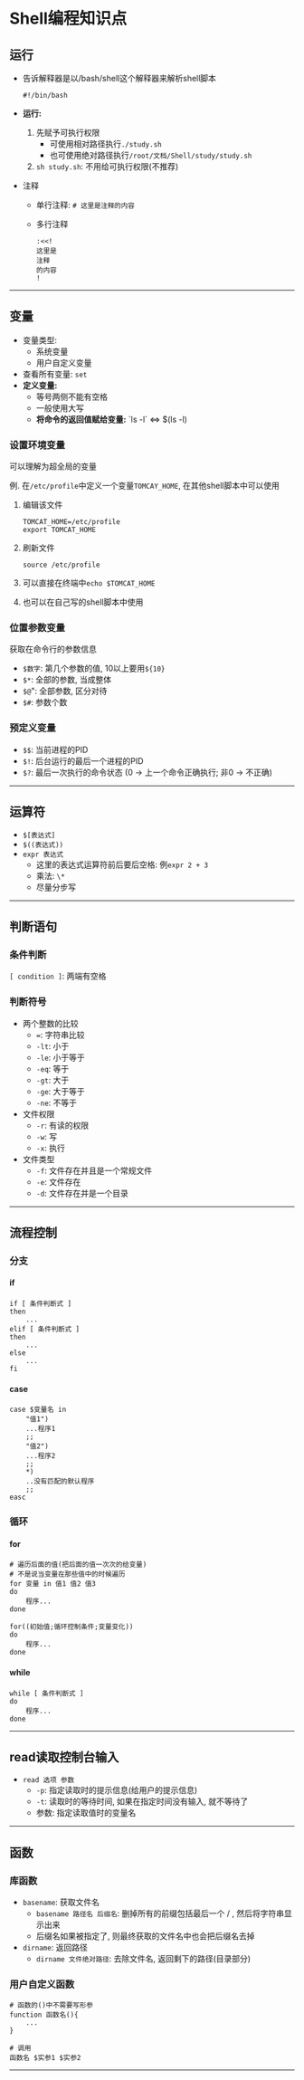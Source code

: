 # Shell编程知识点

## 运行

- 告诉解释器是以/bash/shell这个解释器来解析shell脚本

  ```shell
  #!/bin/bash
  ```

- **运行:**

  1. 先赋予可执行权限
     - 可使用相对路径执行`./study.sh`
     - 也可使用绝对路径执行`/root/文档/Shell/study/study.sh `
  2. `sh study.sh`: 不用给可执行权限(不推荐)

- 注释

  - 单行注释: `# 这里是注释的内容`

  - 多行注释

    ```shell
    :<<!
    这里是
    注释
    的内容
    !
    ```

------

## 变量

- 变量类型:
  - 系统变量
  - 用户自定义变量
- 查看所有变量: `set`
- **定义变量:**
  - 等号两侧不能有空格
  - 一般使用大写
  - **将命令的返回值赋给变量:** \`ls -l\`  <=>  $(ls -l)

### 设置环境变量

可以理解为超全局的变量

例. 在`/etc/profile`中定义一个变量`TOMCAY_HOME`, 在其他shell脚本中可以使用

1. 编辑该文件

   ```shell
   TOMCAT_HOME=/etc/profile
   export TOMCAT_HOME
   ```

2. 刷新文件

   ```shell
   source /etc/profile
   ```

3. 可以直接在终端中`echo $TOMCAT_HOME`

4. 也可以在自己写的shell脚本中使用

### 位置参数变量

获取在命令行的参数信息

- `$数字`: 第几个参数的值, 10以上要用`${10}`
- `$*`: 全部的参数, 当成整体
- `$@`": 全部参数, 区分对待
- `$#`: 参数个数

### 预定义变量

- `$$`: 当前进程的PID
- `$!`: 后台运行的最后一个进程的PID
- `$?`: 最后一次执行的命令状态 (0 -> 上一个命令正确执行; 非0 -> 不正确)

------

## 运算符

- `$[表达式]`
- `$((表达式))`
- `expr 表达式`
  - 这里的表达式运算符前后要后空格: 例`expr 2 + 3`
  - 乘法: `\*`
  - 尽量分步写

------

## 判断语句

### 条件判断

`[ condition ]`: 两端有空格

### 判断符号

- 两个整数的比较
  - `=`: 字符串比较
  - `-lt`: 小于
  - `-le`: 小于等于
  - `-eq`: 等于
  - `-gt`: 大于
  - `-ge`: 大于等于
  - `-ne`: 不等于
- 文件权限
  - `-r`: 有读的权限
  - `-w`: 写
  - `-x`: 执行
- 文件类型
  - `-f`: 文件存在并且是一个常规文件
  - `-e`: 文件存在
  - `-d`: 文件存在并是一个目录

------

## 流程控制

### 分支

#### if

```shell
if [ 条件判断式 ]
then
	...
elif [ 条件判断式 ]
then
	...
else
	...
fi
```

#### case

```shell
case $变量名 in
    "值1")
    ...程序1
    ;;
    "值2")
    ...程序2
    ;;
    *)
    ..没有匹配的默认程序
    ;;
easc
```

### 循环

#### for

```shell
# 遍历后面的值(把后面的值一次次的给变量)    
# 不是说当变量在那些值中的时候遍历
for 变量 in 值1 值2 值3
do
	程序...
done
```

```shell
for((初始值;循环控制条件;变量变化))
do
	程序...
done
```

#### while

```shell
while [ 条件判断式 ]
do
	程序...
done
```

------

## read读取控制台输入

- `read 选项 参数`
  - `-p`: 指定读取时的提示信息(给用户的提示信息)
  - `-t`: 读取时的等待时间, 如果在指定时间没有输入, 就不等待了
  - 参数: 指定读取值时的变量名

------

## 函数

### 库函数

- `basename`: 获取文件名
  - `basename 路径名 后缀名`: 删掉所有的前缀包括最后一个 / , 然后将字符串显示出来
  - 后缀名如果被指定了, 则最终获取的文件名中也会把后缀名去掉
- `dirname`: 返回路径
  - `dirname 文件绝对路径`: 去除文件名, 返回剩下的路径(目录部分)

### 用户自定义函数

```shell
# 函数的()中不需要写形参
function 函数名(){
	...
}

# 调用
函数名 $实参1 $实参2
```

------


